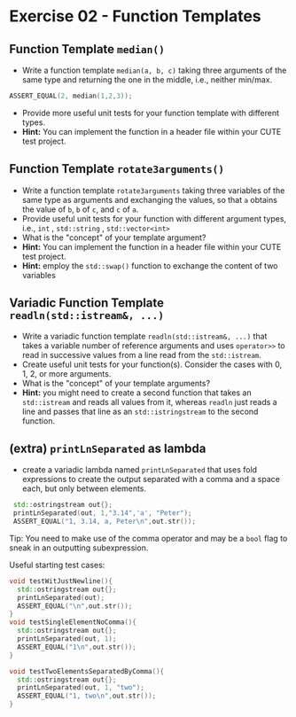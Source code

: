 # Exercise 02 -  Function Templates

## Function Template `median()`

* Write a function template `median(a, b, c)` taking three arguments of the same type and returning the one in the middle, i.e., neither min/max.
```C++
ASSERT_EQUAL(2, median(1,2,3));
```
* Provide more useful unit tests for your function template with different types.
* **Hint:** You can implement the function in a header file within your CUTE test project.

## Function Template `rotate3arguments()`

* Write a function template `rotate3arguments` taking three variables of the same type as arguments and exchanging the values, so that `a` obtains the value of `b`, `b` of `c`, and `c` of `a`.
* Provide useful unit tests for your function with different argument types, i.e., `int`  , `std::string`  , `std::vector<int>`  
* What is the "concept" of your template argument? 
* **Hint:** You can implement the function in a header file within your CUTE test project.
* **Hint:** employ the `std::swap()` function to exchange the content of two variables

## Variadic Function Template `readln(std::istream&, ...)`

* Write a variadic function template `readln(std::istream&, ...)` that takes a variable number of reference arguments and uses `operator>>` to read in successive values from a line read from the `std::istream`.
* Create useful unit tests for your function(s). Consider the cases with 0, 1, 2, or more arguments.
* What is the "concept" of your template arguments?
* **Hint:** you might need to create a second function that takes an `std::istream` and reads all values from it, whereas `readln` just reads a line and passes that line as an `std::istringstream` to the second function.


## (extra) `printLnSeparated` as lambda

* create a variadic lambda named `printLnSeparated`   that uses fold expressions to create the output separated with a comma and a space each, but only between elements.

```C++
 std::ostringstream out{};
 printLnSeparated(out, 1,"3.14",'a', "Peter");
 ASSERT_EQUAL("1, 3.14, a, Peter\n",out.str());
```

Tip: You need to make use of the comma operator and may be a `bool`   flag to sneak in an outputting subexpression.

Useful starting test cases:

```C++
void testWitJustNewline(){
  std::ostringstream out{};
  printLnSeparated(out);
  ASSERT_EQUAL("\n",out.str());
}
void testSingleElementNoComma(){
  std::ostringstream out{};
  printLnSeparated(out, 1);
  ASSERT_EQUAL("1\n",out.str());
}

void testTwoElementsSeparatedByComma(){
  std::ostringstream out{};
  printLnSeparated(out, 1, "two");
  ASSERT_EQUAL("1, two\n",out.str());
}
```

